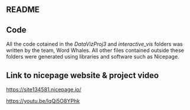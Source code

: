 ## README

Code
---
All the code cotained in the *DataVizProj3* and *interactive_vis* folders was written by the team, Word Whales. All other files contained outside these folders were generated using libraries and software such as Nicepage.

Link to nicepage website & project video
---
https://site134581.nicepage.io/

https://youtu.be/lqQi5O8YPhk
